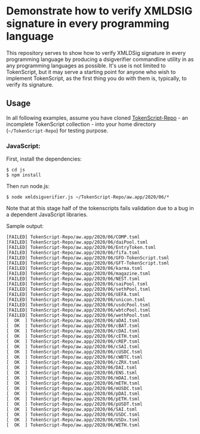 # Demonstrate how to verify XMLDSIG signature in every programming language

This repository serves to show how to verify XMLDSig signature in every programming language by producing a dsigverifier commandline utility in as any programming languages as possible. It's use is not limited to TokenScript, but it may serve a starting point for anyone who wish to implement TokenScript, as the first thing you do with them is, typically, to verify its signature.

## Usage

In all following examples, assume you have cloned [TokenScript-Repo](https://github.com/AlphaWallet/TokenScript-Repo) - an incomplete TokenScript collection - into your home directory (`~/TokenScript-Repo`) for testing purpose.


### JavaScript:

First, install the dependencies:

    $ cd js
    $ npm install

Then run node.js:

    $ node xmldsigverifier.js ~/TokenScript-Repo/aw.app/2020/06/*

Note that at this stage half of the tokenscripts fails validation due to a bug in a dependent JavaScript libraries.

Sample output:

    [FAILED] TokenScript-Repo/aw.app/2020/06/COMP.tsml
    [FAILED] TokenScript-Repo/aw.app/2020/06/daiPool.tsml
    [FAILED] TokenScript-Repo/aw.app/2020/06/EntryToken.tsml
    [FAILED] TokenScript-Repo/aw.app/2020/06/fifa.tsml
    [FAILED] TokenScript-Repo/aw.app/2020/06/GFO-TokenScript.tsml
    [FAILED] TokenScript-Repo/aw.app/2020/06/GFT-TokenScript.tsml
    [FAILED] TokenScript-Repo/aw.app/2020/06/karma.tsml
    [FAILED] TokenScript-Repo/aw.app/2020/06/magazine.tsml
    [FAILED] TokenScript-Repo/aw.app/2020/06/NEST.tsml
    [FAILED] TokenScript-Repo/aw.app/2020/06/saiPool.tsml
    [FAILED] TokenScript-Repo/aw.app/2020/06/sethPool.tsml
    [FAILED] TokenScript-Repo/aw.app/2020/06/UEFA.tsml
    [FAILED] TokenScript-Repo/aw.app/2020/06/unicon.tsml
    [FAILED] TokenScript-Repo/aw.app/2020/06/usdcPool.tsml
    [FAILED] TokenScript-Repo/aw.app/2020/06/wbtcPool.tsml
    [FAILED] TokenScript-Repo/aw.app/2020/06/wethPool.tsml
    [  OK  ] TokenScript-Repo/aw.app/2020/06/aDAI.tsml
    [  OK  ] TokenScript-Repo/aw.app/2020/06/cBAT.tsml
    [  OK  ] TokenScript-Repo/aw.app/2020/06/cDAI.tsml
    [  OK  ] TokenScript-Repo/aw.app/2020/06/cETH.tsml
    [  OK  ] TokenScript-Repo/aw.app/2020/06/cREP.tsml
    [  OK  ] TokenScript-Repo/aw.app/2020/06/cSAI.tsml
    [  OK  ] TokenScript-Repo/aw.app/2020/06/cUSDC.tsml
    [  OK  ] TokenScript-Repo/aw.app/2020/06/cWBTC.tsml
    [  OK  ] TokenScript-Repo/aw.app/2020/06/cZRX.tsml
    [  OK  ] TokenScript-Repo/aw.app/2020/06/DAI.tsml
    [  OK  ] TokenScript-Repo/aw.app/2020/06/ENS.tsml
    [  OK  ] TokenScript-Repo/aw.app/2020/06/mDAI.tsml
    [  OK  ] TokenScript-Repo/aw.app/2020/06/mETH.tsml
    [  OK  ] TokenScript-Repo/aw.app/2020/06/mUSDC.tsml
    [  OK  ] TokenScript-Repo/aw.app/2020/06/pDAI.tsml
    [  OK  ] TokenScript-Repo/aw.app/2020/06/pETH.tsml
    [  OK  ] TokenScript-Repo/aw.app/2020/06/pUSDT.tsml
    [  OK  ] TokenScript-Repo/aw.app/2020/06/SAI.tsml
    [  OK  ] TokenScript-Repo/aw.app/2020/06/USDC.tsml
    [  OK  ] TokenScript-Repo/aw.app/2020/06/USDx.tsml
    [  OK  ] TokenScript-Repo/aw.app/2020/06/WETH.tsml
